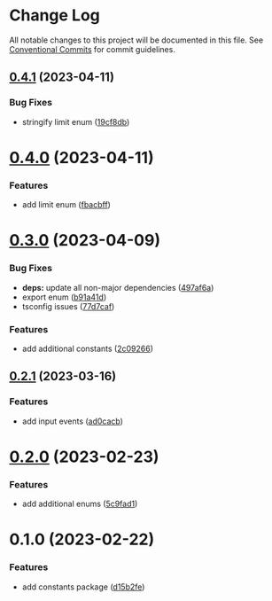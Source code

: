 # Change Log

All notable changes to this project will be documented in this file.
See [Conventional Commits](https://conventionalcommits.org) for commit guidelines.

## [0.4.1](https://github.com/NezuChan/utilities/compare/@nezuchan/constants@0.4.0...@nezuchan/constants@0.4.1) (2023-04-11)


### Bug Fixes

* stringify limit enum ([19cf8db](https://github.com/NezuChan/utilities/commit/19cf8db2be13f5bbbac736cfcaa26a59def7c48c))





# [0.4.0](https://github.com/NezuChan/utilities/compare/@nezuchan/constants@0.3.0...@nezuchan/constants@0.4.0) (2023-04-11)


### Features

* add limit enum ([fbacbff](https://github.com/NezuChan/utilities/commit/fbacbffbd2b9b4c14d30dd71893d30ab5d20ba14))





# [0.3.0](https://github.com/NezuChan/utilities/compare/@nezuchan/constants@0.2.1...@nezuchan/constants@0.3.0) (2023-04-09)


### Bug Fixes

* **deps:** update all non-major dependencies ([497af6a](https://github.com/NezuChan/utilities/commit/497af6adf829cd5d7a04edbefb31dcc022ecb881))
* export enum ([b91a41d](https://github.com/NezuChan/utilities/commit/b91a41dfe2b1901d9a1196e4465828b1457f9918))
* tsconfig issues ([77d7caf](https://github.com/NezuChan/utilities/commit/77d7caf1d0025325a077b5ba043b3d5093fe803b))


### Features

* add additional constants ([2c09266](https://github.com/NezuChan/utilities/commit/2c092666080345b0e49fbf2f69146facbf372cc4))





## [0.2.1](https://github.com/NezuChan/utilities/compare/@nezuchan/constants@0.2.0...@nezuchan/constants@0.2.1) (2023-03-16)


### Features

* add input events ([ad0cacb](https://github.com/NezuChan/utilities/commit/ad0cacbbb84f3bc7ab12db5be94e46f7404c3cf4))





# [0.2.0](https://github.com/NezuChan/utilities/compare/@nezuchan/constants@0.1.0...@nezuchan/constants@0.2.0) (2023-02-23)


### Features

* add additional enums ([5c9fad1](https://github.com/NezuChan/utilities/commit/5c9fad16d891a25113ce4fec9e137099383ea323))





# 0.1.0 (2023-02-22)


### Features

* add constants package ([d15b2fe](https://github.com/NezuChan/utilities/commit/d15b2fe120fe001fb89c2af1625e9f3265ef253f))
